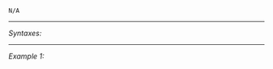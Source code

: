 `N/A`


---
*Syntaxes:*

<!-- [] call `BIS_fnc_moduleTTCPTriggerBehind` -->

---
*Example 1:*

<!-- 
```sqf
[] call BIS_fnc_moduleTTCPTriggerBehind;
``` -->